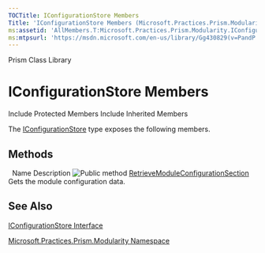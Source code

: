 ```yaml
---
TOCTitle: IConfigurationStore Members
Title: 'IConfigurationStore Members (Microsoft.Practices.Prism.Modularity)'
ms:assetid: 'AllMembers.T:Microsoft.Practices.Prism.Modularity.IConfigurationStore'
ms:mtpsurl: 'https://msdn.microsoft.com/en-us/library/Gg430829(v=PandP.50)'
---
```


Prism Class Library

IConfigurationStore Members
===========================

Include Protected Members
Include Inherited Members

The [IConfigurationStore](https://msdn.microsoft.com/t:microsoft.practices.prism.modularity.iconfigurationstore) type exposes the following members.

Methods
-------

<span id="methodTableToggle"></span>
 
Name
Description
![](https://msdn.microsoft.com/en-us/Gg430829.pubmethod(en-us,PandP.50).gif "Public method")
[RetrieveModuleConfigurationSection](https://msdn.microsoft.com/m:microsoft.practices.prism.modularity.iconfigurationstore.retrievemoduleconfigurationsection)
Gets the module configuration data.

See Also
--------

<span id="seeAlsoToggle"></span>
[IConfigurationStore Interface](https://msdn.microsoft.com/t:microsoft.practices.prism.modularity.iconfigurationstore)

[Microsoft.Practices.Prism.Modularity Namespace](https://msdn.microsoft.com/n:microsoft.practices.prism.modularity)
